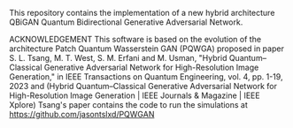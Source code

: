 This repository contains the implementation of a new hybrid architecture QBiGAN Quantum Bidirectional Generative Adversarial Network.

ACKNOWLEDGEMENT 
This software is based on the evolution of the architecture Patch Quantum Wasserstein GAN (PQWGA) proposed 
in paper S. L. Tsang, M. T. West, S. M. Erfani and M. Usman, "Hybrid Quantum–Classical Generative Adversarial Network for High-Resolution Image Generation," in IEEE Transactions on Quantum Engineering, vol. 4, pp. 1-19, 2023 and
(Hybrid Quantum–Classical Generative Adversarial Network for High-Resolution Image Generation | IEEE Journals & Magazine | IEEE Xplore) 
Tsang's paper contains the code to run the simulations at https://github.com/jasontslxd/PQWGAN 
